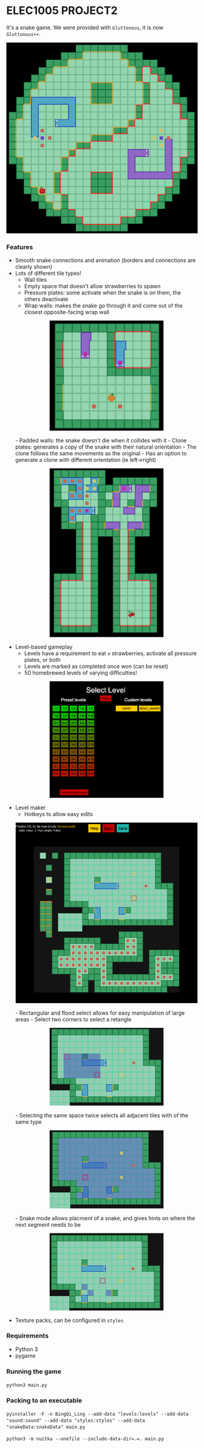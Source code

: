 # ELEC1005 PROJECT2
It's a snake game.
We were provided with `Gluttonous`, it is now `Gluttonous++`.

<p align="center">
  <img src="https://github.com/AbacusIsMad/snake2022/blob/master/README_images/pretty.png" />
</p>

### Features
- Smooth snake connections and animation (borders and connections are clearly shown)
- Lots of different tile types!
    - Wall tiles
    - Empty space that doesn't allow strawberries to spawn
    - Pressure plates: some activate when the snake is on them, the others deactivate
    - Wrap walls: makes the snake go through it and come out of the closest opposite-facing wrap wall
    <p align="center"><img src="https://github.com/AbacusIsMad/snake2022/blob/master/README_images/clone1.png" width="300"/></p>
    - Padded walls: the snake doesn't die when it collides with it
    - Clone plates: generates a copy of the snake with their natural orientation
        - The clone follows the same movements as the original
        - Has an option to generate a clone with different orientation (ie left->right)
        <p align="center"><img src="https://github.com/AbacusIsMad/snake2022/blob/master/README_images/clone2.png" width="300"/></p>
- Level-based gameplay
    - Levels have a requirement to eat `n` strawberries, activate all pressure plates, or both
    - Levels are marked as completed once won (can be reset)
    - 50 homebrewed levels of varying difficulties!
    <p align="center"><img src="https://github.com/AbacusIsMad/snake2022/blob/master/README_images/levels.png" width="300"/></p>
- Level maker
    - Hotkeys to allow easy edits
    <p align="center"><img src="https://github.com/AbacusIsMad/snake2022/blob/master/README_images/levelmaker.png" /></p>
    - Rectangular and flood select allows for easy manipulation of large areas
      - Select two corners to select a retangle
      <p align="center"><img src="https://github.com/AbacusIsMad/snake2022/blob/master/README_images/select1.png" width="300"/> </p>
      - Selecting the same space twice selects all adjacent tiles with of the same type
      <p align="center"><img src="https://github.com/AbacusIsMad/snake2022/blob/master/README_images/select2.png" width="300"/></p>
    - Snake mode allows placment of a snake, and gives hints on where the next segment needs to be
    <p align="center"><img src="https://github.com/AbacusIsMad/snake2022/blob/master/README_images/snakemode.png" width="300"/></p>
- Texture packs, can be configured in `styles`

### Requirements
- Python 3
- pygame

### Running the game
`python3 main.py`

### Packing to an executable
`pyinstaller -F -n BingQi_Ling --add-data "levels:levels" --add-data "sound:sound" --add-data "styles:styles" --add-data "snakeData:snakeData" main.py`

`python3 -m nuitka --onefile --include-data-dir=.=. main.py`
